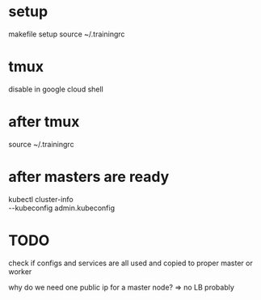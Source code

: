 
# setup
makefile setup
source ~/.trainingrc

# tmux
disable in google cloud shell

# after tmux
source ~/.trainingrc

# after masters are ready
kubectl cluster-info \
  --kubeconfig admin.kubeconfig

  # TODO
  check if configs and services are all used and copied to proper master or worker 

why do we need one public ip for a master node? => no LB probably

